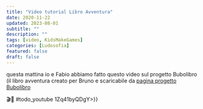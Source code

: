 ```yaml
---
title: "Video tutorial Libro Avventura"
date: 2020-11-22
updated: 2023-08-01
subtitle: ""
description: ""
tags: [video, KidsMakeGames]
categories: [Ludosofia]
featured: false
draft: false
---
```


questa mattina io e Fabio abbiamo fatto questo video sul progetto Bubolibro (il libro avventura creato per Bruno e scaricabile da [pagina progetto Bubolibro](../../../assets/img/projects/bubolibro/bubolibro_mappa.jpg)

🎬🍿
#todo_youtube 1Zq41byQDgY>}}
